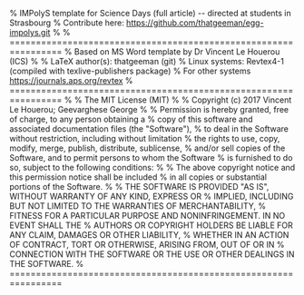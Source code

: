 % IMPolyS template for Science Days (full article) -- directed at students in Strasbourg
% Contribute here: https://github.com/thatgeeman/egg-impolys.git
%
% ================================================================
% Based on MS Word template by Dr Vincent Le Houerou (ICS)
%
% LaTeX author(s): thatgeeman (git)
% Linux systems: Revtex4-1 (compiled with texlive-publishers package)
% For other systems https://journals.aps.org/revtex
% ================================================================
%
% The MIT License (MIT)
%
% Copyright (c) 2017 Vincent Le Houerou; Geevarghese George
%
% Permission is hereby granted, free of charge, to any person obtaining a 
% copy of this software and associated documentation files (the "Software"), 
% to deal in the Software without restriction, including without limitation 
% the rights to use, copy, modify, merge, publish, distribute, sublicense, 
% and/or sell copies of the Software, and to permit persons to whom the Software
% is furnished to do so, subject to the following conditions:
%
% The above copyright notice and this permission notice shall be included 
% in all copies or substantial portions of the Software.
%
% THE SOFTWARE IS PROVIDED "AS IS", WITHOUT WARRANTY OF ANY KIND, EXPRESS OR 
% IMPLIED, INCLUDING BUT NOT LIMITED TO THE WARRANTIES OF MERCHANTABILITY, 
% FITNESS FOR A PARTICULAR PURPOSE AND NONINFRINGEMENT. IN NO EVENT SHALL THE 
% AUTHORS OR COPYRIGHT HOLDERS BE LIABLE FOR ANY CLAIM, DAMAGES OR OTHER LIABILITY, 
% WHETHER IN AN ACTION OF CONTRACT, TORT OR OTHERWISE, ARISING FROM, OUT OF OR IN 
% CONNECTION WITH THE SOFTWARE OR THE USE OR OTHER DEALINGS IN THE SOFTWARE.
% ================================================================

